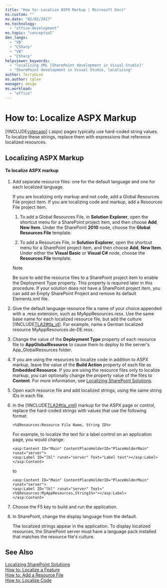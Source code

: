 ```yaml
---
title: "How to: Localize ASPX Markup | Microsoft Docs"
ms.custom: ""
ms.date: "02/02/2017"
ms.technology: 
  - "office-development"
ms.topic: "conceptual"
dev_langs: 
  - "VB"
  - "CSharp"
  - "VB"
  - "CSharp"
helpviewer_keywords: 
  - "localizing XML [SharePoint development in Visual Studio]"
  - "SharePoint development in Visual Studio, localizing"
author: TerryGLee
ms.author: tglee
manager: douge
ms.workload: 
  - "office"
---
```

# How to: Localize ASPX Markup
  [!INCLUDE[vstecasp](../sharepoint/includes/vstecasp-md.md)] (.aspx) pages typically use hard-coded string values. To localize these strings, replace them with expressions that reference localized resources.  
  
## Localizing ASPX Markup  
  
#### To localize ASPX markup  
  
1.  Add separate resource files: one for the default language and one for each localized language.  
  
     If you are localizing only markup and not code, add a Global Resources File project item. If you are localizing code and markup, add a Resources File project item.  
  
    1.  To add a Global Resources File, in **Solution Explorer**, open the shortcut menu for a SharePoint project item, and then choose **Add**, **New Item**. Under the SharePoint **2010** node, choose the **Global Resources File** template.  
  
    2.  To add a Resources File, in **Solution Explorer**, open the shortcut menu for a SharePoint project item, and then choose **Add**, **New Item**. Under either the **Visual Basic** or **Visual C#** node, choose the **Resources File** template.  
  
    > [!NOTE]  
    >  Be sure to add the resource files to a SharePoint project item to enable the Deployment Type property. This property is required later in this procedure. If your solution does not have a SharePoint project item, you can add an Empty SharePoint Project and remove its default Elements.xml file.  
  
2.  Give the default language resource file a name of your choice appended with a .resx extension, such as MyAppResources.resx. Use the same base name for each localized resource file, but add the culture [!INCLUDE[TLA2#tla_id](../sharepoint/includes/tla2sharptla-id-md.md)]. For example, name a German localized resource MyAppResources.de-DE.resx.  
  
3.  Change the value of the **Deployment Type** property of each resource file to **AppGlobalResource** to cause them to deploy to the server's App_GlobalResources folder.  
  
4.  If you are using the resources to localize code in addition to ASPX markup, leave the value of the **Build Action** property of each file as **Embedded Resource**. If you are using the resource files only to localize markup, you can optionally change the property value of the files to **Content**. For more information, see [Localizing SharePoint Solutions](../sharepoint/localizing-sharepoint-solutions.md).  
  
5.  Open each resource file and add localized strings, using the same string IDs in each file.  
  
6.  In the [!INCLUDE[TLA2#tla_xml](../sharepoint/includes/tla2sharptla-xml-md.md)] markup for the ASPX page or control, replace the hard-coded strings with values that use the following format:  
  
    ```aspx-csharp  
    <%$Resources:Resource File Name, String ID%>  
    ```  
  
     For example, to localize the text for a label control on an application page, you would change:  
  
    ```aspx-csharp  
    <asp:Content ID="Main" ContentPlaceHolderID="PlaceHolderMain" runat="server">  
    <asp:Label ID="lbl" runat="server" Text="Label text"></asp:Label>  
    </asp:Content>  
    ```  
  
     to  
  
    ```aspx-csharp  
    <asp:Content ID="Main" ContentPlaceHolderID="PlaceHolderMain" runat="server">  
    <asp:Label ID="lbl" runat="server" Text="<%$Resources:MyAppResources,String1%>"></asp:Label>  
    </asp:Content>  
    ```  
  
7.  Choose the F5 key to build and run the application.  
  
8.  In SharePoint, change the display language from the default.  
  
     The localized strings appear in the application. To display localized resources, the SharePoint server must have a language pack installed that matches the resource file's culture.  
  
## See Also  
 [Localizing SharePoint Solutions](../sharepoint/localizing-sharepoint-solutions.md)   
 [How to: Localize a Feature](../sharepoint/how-to-localize-a-feature.md)   
 [How to: Add a Resource File](../sharepoint/how-to-add-a-resource-file.md)   
 [How to: Localize Code](../sharepoint/how-to-localize-code.md)  
  
  